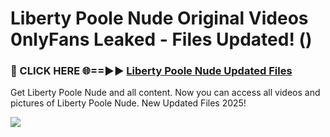 # Liberty Poole Nude Original Videos 0nlyFans Leaked - Files Updated! ()

<h3>🔴 CLICK HERE 🌐==►► <a href="https://tinyurl.com/2p9ay9w9" rel="nofollow">Liberty Poole Nude Updated Files</a></h3>

Get Liberty Poole Nude and all content. Now you can access all videos and pictures of Liberty Poole Nude. New Updated Files 2025!

[![](https://i.imgur.com/KQgVmj3.gif)](https://tinyurl.com/2p9ay9w9)
